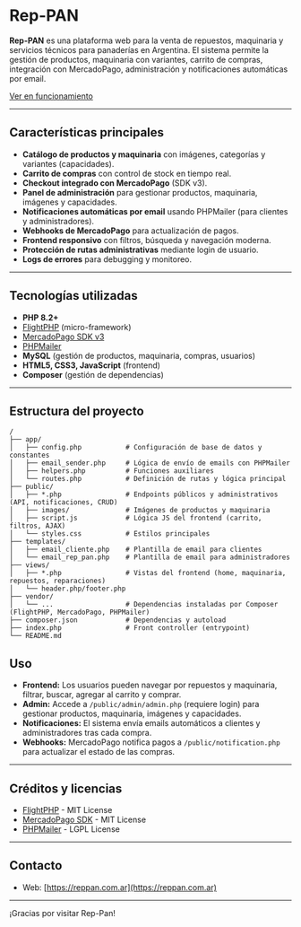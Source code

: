 # Rep-PAN

**Rep-PAN** es una plataforma web para la venta de repuestos, maquinaria y servicios técnicos para panaderías en Argentina. El sistema permite la gestión de productos, maquinaria con variantes, carrito de compras, integración con MercadoPago, administración y notificaciones automáticas por email.

[Ver en funcionamiento](https://reppan.com.ar)

---

## Características principales

- **Catálogo de productos y maquinaria** con imágenes, categorías y variantes (capacidades).
- **Carrito de compras** con control de stock en tiempo real.
- **Checkout integrado con MercadoPago** (SDK v3).
- **Panel de administración** para gestionar productos, maquinaria, imágenes y capacidades.
- **Notificaciones automáticas por email** usando PHPMailer (para clientes y administradores).
- **Webhooks de MercadoPago** para actualización de pagos.
- **Frontend responsivo** con filtros, búsqueda y navegación moderna.
- **Protección de rutas administrativas** mediante login de usuario.
- **Logs de errores** para debugging y monitoreo.

---

## Tecnologías utilizadas

- **PHP 8.2+**
- [FlightPHP](https://flightphp.com/) (micro-framework)
- [MercadoPago SDK v3](https://github.com/mercadopago/sdk-php)
- [PHPMailer](https://github.com/PHPMailer/PHPMailer)
- **MySQL** (gestión de productos, maquinaria, compras, usuarios)
- **HTML5, CSS3, JavaScript** (frontend)
- **Composer** (gestión de dependencias)

---

## Estructura del proyecto

```
/
├── app/
│   ├── config.php           # Configuración de base de datos y constantes
│   ├── email_sender.php     # Lógica de envío de emails con PHPMailer
│   ├── helpers.php          # Funciones auxiliares
│   └── routes.php           # Definición de rutas y lógica principal
├── public/
│   ├── *.php                # Endpoints públicos y administrativos (API, notificaciones, CRUD)
│   ├── images/              # Imágenes de productos y maquinaria
│   ├── script.js            # Lógica JS del frontend (carrito, filtros, AJAX)
│   └── styles.css           # Estilos principales
├── templates/
│   ├── email_cliente.php    # Plantilla de email para clientes
│   └── email_rep_pan.php    # Plantilla de email para administradores
├── views/
│   ├── *.php                # Vistas del frontend (home, maquinaria, repuestos, reparaciones)
│   └── header.php/footer.php
├── vendor/
│   └── ...                  # Dependencias instaladas por Composer (FlightPHP, MercadoPago, PHPMailer)
├── composer.json            # Dependencias y autoload
├── index.php                # Front controller (entrypoint)
└── README.md
```

## Uso

- **Frontend:** Los usuarios pueden navegar por repuestos y maquinaria, filtrar, buscar, agregar al carrito y comprar.
- **Admin:** Accede a `/public/admin/admin.php` (requiere login) para gestionar productos, maquinaria, imágenes y capacidades.
- **Notificaciones:** El sistema envía emails automáticos a clientes y administradores tras cada compra.
- **Webhooks:** MercadoPago notifica pagos a `/public/notification.php` para actualizar el estado de las compras.

---

## Créditos y licencias

- [FlightPHP](https://github.com/flightphp/core) - MIT License
- [MercadoPago SDK](https://github.com/mercadopago/sdk-php) - MIT License
- [PHPMailer](https://github.com/PHPMailer/PHPMailer) - LGPL License

---

## Contacto

- Web: [https://reppan.com.ar](https://reppan.com.ar)

---

¡Gracias por visitar Rep-Pan!